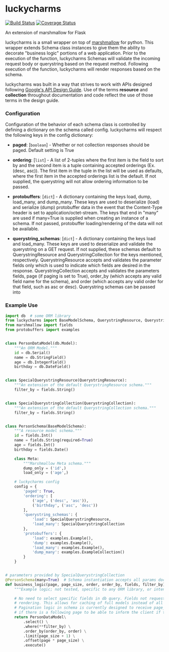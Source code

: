 # luckycharms
[![Build Status](https://travis-ci.org/justin-richert/luckycharms.svg?branch=master)](https://travis-ci.org/justin-richert/luckycharms)
[![Coverage Status](https://coveralls.io/repos/github/justin-richert/luckycharms/badge.svg)](https://coveralls.io/github/justin-richert/luckycharms)

An extension of marshmallow for Flask

luckycharms is a small wrapper on top of [marshmallow](https://github.com/marshmallow-code/marshmallow) for python. This wrapper extends Schema class instances to give them the ability to decorate "business logic" portions of a web application. Prior to the execution of the function, luckycharms Schemas will validate the incoming request body or querystring based on the request method. Following execution of the function, luckycharms will render responses based on the schema.

luckycharms was built in a way that strives to work with APIs designed following [Google's API Design Guide](https://cloud.google.com/apis/design). Use of the terms **resource** and **collection** throughout documentation and code reflect the use of those terms in the design guide.

### Configuration
Configuration of the behavior of each schema class is controlled by defining a dictionary on the schema called config. luckycharms will respect the following keys in the config dictionary:
- **paged**: [`boolean`] - Whether or not collection responses should be paged. Default setting is True

- **ordering**: [`list`] - A list of 2-tuples where the first item is the field to sort by and the second item is a tuple containing accepted orderings (Ex. (desc, asc)). The first item in the tuple in the list will be used as defaults, where the first item in the accepted orderings list is the default. If not supplied, the querystring will not allow ordering information to be passed.

- **protobuffers**: [`dict`] - A dictionary containing the keys load, dump, load_many, and dump_many. These keys are used to deserialize (load) and serialize (dump) protobuffer data in the event that the Content-Type header is set to application/octet-stream. The keys that end in "many" are used if many=True is supplied when creating an instance of a schema. If not passed, protobuffer loading/rendering of the data will not be available.

- **querystring_schemas**: [`dict`] - A dictionary containing the keys load and load_many. These keys are used to deserialize and validate the querystring on a GET request. If not supplied, these schemas default to QuerystringResource and QuerystringCollection for the keys mentioned, respectively. QuerystringResource accepts and validates the parameter fields only which is used to indicate which fields are desired in the response. QuerystringCollection accepts and validates the parameters fields, page (if paging is set to True), order_by (which accepts any valid field name for the schema), and order (which accepts any valid order for that field, such as asc or desc).
Querystring schemas can be passed into 


### Example Use
```python
import db  # some ORM library
from luckycharms import BaseModelSchema, QuerystringResource, QuerystringCollection
from marshmallow import fields
from protobuffers import examples


class PersonDataModel(db.Model):
    """An ORM Model."""
    id = db.Serial()
    name = db.StringField()
    age = db.IntegerField()
    birthday = db.DateField()


class SpecialQuerystringResource(QuerystringResource):
    """An extension of the default QuerystringResource schema."""
    filter_by = fields.String()


class SpecialQuerystringCollection(QuerystringCollection):
    """An extension of the default QuerystringCollection schema."""
    filter_by = fields.String()


class PersonSchema(BaseModelSchema):
    """A resource model schema."""
    id = fields.Int()
    name = fields.String(required=True)
    age = fields.Int()
    birthday = fields.Date()

    class Meta:
        """Marshmallow Meta schema."""
        dump_only = ('id',)
        load_only = ('age',)

    # luckycharms config
    config = {
        'paged': True,
        'ordering': [
            ('age', ('desc', 'asc')),
            ('birthday', ('asc', 'desc'))
        ],
        'querystring_schemas': {
            'load': SpecialQuerystringResource,
            'load_many': SpecialQuerystringCollection
        },
        'protobuffers': {
            'load': examples.Example(),
            'dump': examples.Example(),
            'load_many': examples.Example(),
            'dump_many': examples.ExampleCollection()
        }
    }


# parameters provided by SpecialQuerystringCollection
@PersonSchema(many=True)  # Schema instantiation accepts all params documented by marshmallow.
def business_logic(page, page_size, order, order_by, fields, filter_by):
    """Example logic; not tested, specific to any ORM library, or intended for real use."""

    # No need to select specific fields in db query. Fields not requested will be removed during
    # rendering. This allows for caching of full models instead of all the combinations possible.
    # Pagination logic in schema is currently designed to receive page_size + 1 objects
    # if there is a following page to be able to inform the client if there is a next page.
    return PersonDataModel\
        .select() \
        .where(**filter_by) \
        .order_by(order_by, order) \
        .limit(page_size + 1) \
        .offset(page * page_size) \
        .execute()
```
